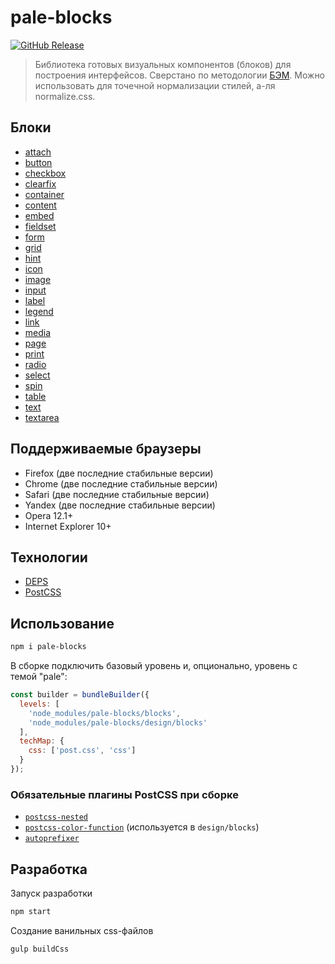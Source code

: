 # pale-blocks

[![GitHub Release](https://img.shields.io/github/release/palegrow/pale-blocks.svg?style=flat)](https://github.com/palegrow/pale-blocks/releases)

> Библиотека готовых визуальных компонентов (блоков) для построения интерфейсов. Сверстано по методологии [БЭМ](//bem.info). Можно использовать для точечной нормализации стилей, а-ля normalize.css.

## Блоки

* [attach](blocks/attach/attach.md)
* [button](blocks/button/button.md)
* [checkbox](blocks/checkbox/checkbox.md)
* [clearfix](blocks/clearfix/clearfix.md)
* [container](blocks/container/container.md)
* [content](blocks/content/content.md)
* [embed](blocks/embed/embed.md)
* [fieldset](blocks/fieldset/fieldset.md)
* [form](blocks/form/form.md)
* [grid](blocks/grid/grid.md)
* [hint](blocks/hint/hint.md)
* [icon](blocks/icon/icon.md)
* [image](blocks/image/image.md)
* [input](blocks/input/input.md)
* [label](blocks/label/label.md)
* [legend](blocks/legend/legend.md)
* [link](blocks/link/link.md)
* [media](blocks/media/media.md)
* [page](blocks/page/page.md)
* [print](blocks/print/print.md)
* [radio](blocks/radio/radio.md)
* [select](blocks/select/select.md)
* [spin](blocks/spin/spin.md)
* [table](blocks/table/table.md)
* [text](blocks/text/text.md)
* [textarea](blocks/textarea/textarea.md)

## Поддерживаемые браузеры

* Firefox (две последние стабильные версии)
* Chrome (две последние стабильные версии)
* Safari (две последние стабильные версии)
* Yandex (две последние стабильные версии)
* Opera 12.1+
* Internet Explorer 10+

## Технологии

* [DEPS](https://ru.bem.info/technology/deps/about/)
* [PostCSS](http://postcss.org/)

## Использование

```sh
npm i pale-blocks
```

В сборке подключить базовый уровень и, опционально, уровень с темой "pale":

```js
const builder = bundleBuilder({
  levels: [
    'node_modules/pale-blocks/blocks',
    'node_modules/pale-blocks/design/blocks'
  ],
  techMap: {
    css: ['post.css', 'css']
  }
});
```

### Обязательные плагины PostCSS при сборке

* [`postcss-nested`](https://github.com/postcss/postcss-nested#readme)
* [`postcss-color-function`](https://github.com/postcss/postcss-color-function#readme) (используется в `design/blocks`)
* [`autoprefixer`](https://github.com/postcss/autoprefixer#readme)

## Разработка

Запуск разработки

```sh
npm start
```

Создание ванильных css-файлов

```sh
gulp buildCss
```

